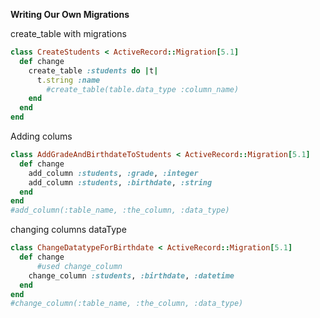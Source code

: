 **Writing Our Own Migrations**

create_table with migrations

```ruby
class CreateStudents < ActiveRecord::Migration[5.1]
  def change
    create_table :students do |t|
      t.string :name
        #create_table(table.data_type :column_name)
    end
  end
end
```

Adding colums

```ruby
class AddGradeAndBirthdateToStudents < ActiveRecord::Migration[5.1]
  def change
    add_column :students, :grade, :integer
    add_column :students, :birthdate, :string
  end
end
#add_column(:table_name, :the_column, :data_type)
```

changing columns dataType

```ruby
class ChangeDatatypeForBirthdate < ActiveRecord::Migration[5.1]
  def change
      #used change_column
    change_column :students, :birthdate, :datetime
  end
end
#change_column(:table_name, :the_column, :data_type)
```

